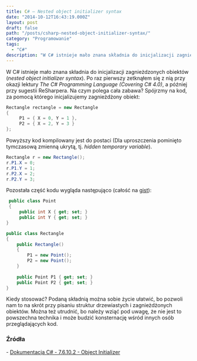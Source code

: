 ```yaml
---
title: C# — Nested object initializer syntax
date: "2014-10-12T16:43:19.000Z"
layout: post
draft: false
path: "/posts/csharp-nested-object-initializer-syntax/"
category: "Programowanie"
tags:
  - "C#"
description: "W C# istnieje mało znana składnia do inicjalizacji zagnieżdzonych obiektów (nested object initializer syntax)."
---
```


W C# istnieje mało znana składnia do inicjalizacji zagnieżdzonych obiektów (_nested object initializer syntax_). Po raz pierwszy zetknąłem się z nią przy okazji lektury _The C# Programming Language (Covering C# 4.0)_, a później przy sugestii ReSharpera. Na czym polega cała zabawa? Spójrzmy na kod, za pomocą którego inicjalizujemy zagnieżdżony obiekt: 

```csharp
Rectangle rectangle = new Rectangle
{
     P1 = { X = 0, Y = 1 },
     P2 = { X = 2, Y = 3 }
}; 
```

 Powyższy kod kompilowany jest do postaci (Dla uproszczenia pominięto tymczasową zmienną ukrytą, tj. _hidden temporary variable_).

```csharp
Rectangle r = new Rectangle(); 
r.P1.X = 0;
r.P1.Y = 1;
r.P2.X = 2;
r.P2.Y = 3; 
```

 Pozostała część kodu wygląda następująco (całość na [gist](https://gist.github.com/dariusz-wozniak/3cc70aa649761d6a0076 "gist")): 

```csharp
 public class Point
 {
     public int X { get; set; }
     public int Y { get; set; }
}

public class Rectangle
{
    public Rectangle()
    {
        P1 = new Point();
        P2 = new Point();
    }
    
    public Point P1 { get; set; }
    public Point P2 { get; set; } 
} 
```

 Kiedy stosować? Podaną składnią można sobie życie ułatwić, bo pozwoli nam to na skrót przy pisaniu struktur drzewiastych i zagnieżdżonych obiektów. Można też utrudnić, bo należy wziąć pod uwagę, że nie jest to powszechna technika i może budzić konsternację wśród innych osób przeglądających kod.


### Źródła

\- [Dokumentacja C# - 7.6.10.2 - Object Initializer](http://books.google.pl/books?id=s-IH_x6ytuQC&pg=PT434&lpg=PT434&dq=nested+7.6.10.2&source=bl&ots=ls631RfRfU&sig=v_7KJ_JymXXQklwPtdjQ5lR9hXY&hl=pl&sa=X&ei=kqE6VPeQEZOxabzpgrgI&ved=0CEAQ6AEwBA#v=onepage&q=nested%207.6.10.2&f=false)